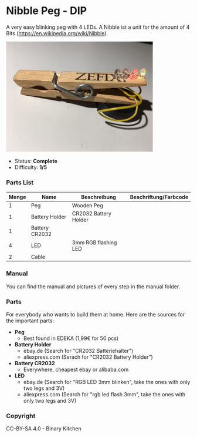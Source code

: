 # Nibble Peg - DIP
A very easy blinking peg with 4 LEDs.
A Nibble ist a unit for the amount of 4 Bits (https://en.wikipedia.org/wiki/Nibble).

<img src="manual/images/IMG_5910.JPG" width=400px alt="Nibble Peg DIP">

- Status: **Complete**
- Difficulty: **1/5**

### Parts List

| Menge | Name            | Beschreibung                       | Beschriftung/Farbcode |
|-------|-----------------|------------------------------------|-----------------------|
| 1     | Peg             | Wooden Peg		               |                       |
| 1     | Battery Holder  | CR2032 Battery Holder	       |                       |
| 1     | Battery CR2032  |                                    |                       |
| 4     | LED             | 3mm RGB flashing LED               |                       |
| 2     | Cable           |                                    |                       |

### Manual
You can find the manual and pictures of every step in the manual folder.

### Parts
For everybody who wants to build them at home. Here are the sources for the important parts:

- **Peg**
  - Best found in EDEKA (1,99€ for 50 pcs)
- **Battery Holder**
  - ebay.de (Search for "CR2032 Batteriehalter")
  - aliexpress.com (Serach for "CR2032 Battery Holder")
- **Battery CR2032**
  - Everywhere, cheapest ebay or alibaba.com
- **LED**
  - ebay.de (Search for "RGB LED 3mm blinken", take the ones with only two legs and 3V)
  - aliexpress.com (Search for "rgb led flash 3mm", take the ones with only two legs and 3V)

### Copyright
CC-BY-SA 4.0 - Binary Kitchen

